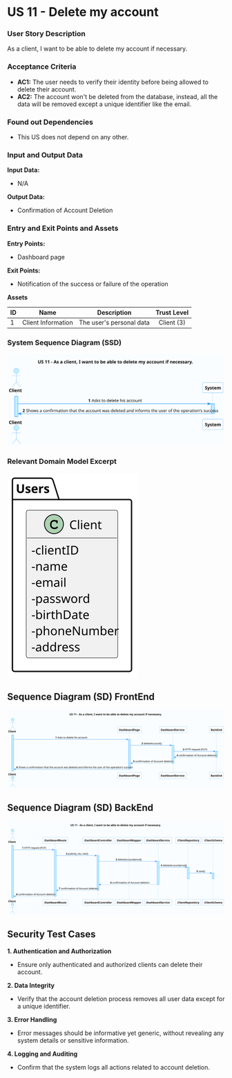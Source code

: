 # US 11 - Delete my account

### User Story Description

As a client, I want to be able to delete my account if necessary.

### Acceptance Criteria

* **AC1:** The user needs to verify their identity before being allowed to delete their account.
* **AC2:** The account won't be deleted from the database, instead, all the data will be removed except a unique identifier like the email.

### Found out Dependencies

* This US does not depend on any other.

### Input and Output Data

**Input Data:**

* N/A

**Output Data:**

* Confirmation of Account Deletion

### Entry and Exit Points and Assets

**Entry Points:**

* Dashboard page

**Exit Points:**

* Notification of the success or failure of the operation

**Assets**

| ID |        Name        |        Description        | Trust Level |
|----|:------------------:|:-------------------------:|:-----------:|
| 1  | Client Information | The user's personal data  | Client (3)  |


### System Sequence Diagram (SSD)

![US14_SSD](US11_SSD.svg)

### Relevant Domain Model Excerpt 

![US14_DM](US11_DM.svg)


## Sequence Diagram (SD) FrontEnd

![US14_SD](US11_SD_FE.svg)

## Sequence Diagram (SD) BackEnd

![US14_SD](US11_SD_BE.svg)

## Security Test Cases

**1. Authentication and Authorization**
- Ensure only authenticated and authorized clients can delete their account.

**2. Data Integrity**
- Verify that the account deletion process removes all user data except for a unique identifier.

**3. Error Handling**
- Error messages should be informative yet generic, without revealing any system details or sensitive information.

**4. Logging and Auditing**
- Confirm that the system logs all actions related to account deletion.



